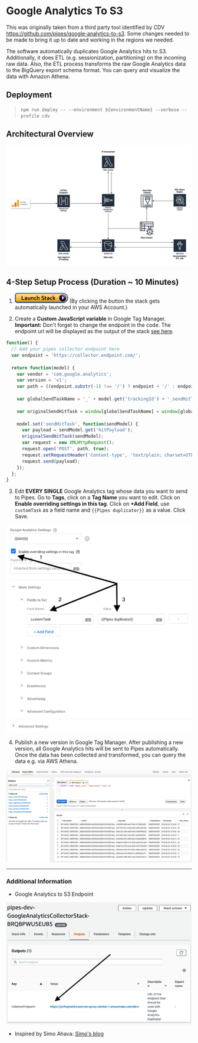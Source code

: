 # Google Analytics To S3 
This was originally taken from a third party tool identified by CDV https://github.com/pipes/google-analytics-to-s3. Some changes needed to be made to bring it up to date and working in the regions we needed.

The software automatically duplicates Google Analytics hits to S3.
Additionally, it does ETL (e.g. sessionization, partitioning) on the incoming raw data. Also, the ETL process transforms the raw Google Analytics data to the
BigQuery export schema format. You can query and visualize the data with Amazon
Athena.

## Deployment

> `npm run deploy -- --environment ${environmentName} --verbose --profile cdv`

## Architectural Overview

![architecture](./example/architecture/ga-to-s3-architecture.png)

## 4-Step Setup Process (Duration ~ 10 Minutes)

1. [![cf launch stack](./example/readme/cloudformation-launch-stack.png)](https://eu-central-1.console.aws.amazon.com/cloudformation/home?region=eu-central-1#/stacks/create/review?templateURL=https://public-pipes-ga-s3-cloudformation-stack.s3.eu-central-1.amazonaws.com/631216aef6ab2824fc63572d1d3d5e6c.template) (By clicking the button the stack gets automatically launched in your AWS Account.)

2. Create a **Custom JavaScript variable** in Google Tag Manager. **Important:** Don't forget to change the endpoint in the code. The endpoint url will be displayed as the output of the stack [see here](#additional-information).

```js
function() {
  // Add your pipes collector endpoint here
  var endpoint = 'https://collector.endpoint.com/';
  
  return function(model) {
    var vendor = 'com.google.analytics';
    var version = 'v1';
    var path = ((endpoint.substr(-1) !== '/') ? endpoint + '/' : endpoint) + vendor + '/' + version;
    
    var globalSendTaskName = '_' + model.get('trackingId') + '_sendHitTask';
    
    var originalSendHitTask = window[globalSendTaskName] = window[globalSendTaskName] || model.get('sendHitTask');
    
    model.set('sendHitTask', function(sendModel) {
      var payload = sendModel.get('hitPayload');
      originalSendHitTask(sendModel);
      var request = new XMLHttpRequest();
      request.open('POST', path, true);
      request.setRequestHeader('Content-type', 'text/plain; charset=UTF-8');
      request.send(payload);
    });
  };
}
```


3. Edit **EVERY SINGLE** Google Analytics tag whose data you want to send to Pipes. Go to **Tags**, click on a **Tag Name** you want to edit. Click on **Enable overriding settings in this tag**. Click on **+Add Field**, use `customTask` as a field name and `{{Pipes duplicator}}` as a value. Click Save.

![gtm pipes](./example/readme/gtm-pipes.png)

4. Publish a new version in Google Tag Manager. After publishing a new version, all Google Analytics hits will be sent to Pipes automatically. Once the data has been collected and transformed, you can query the data e.g. via AWS Athena.

![athena](./example/readme/end-result-small.png)

---

### Additional Information
* Google Analytics to S3 Endpoint 

![duplicator](./example/readme/cf-endpoint.png)

* Inspired by Simo Ahava: [Simo's blog](https://www.simoahava.com)

